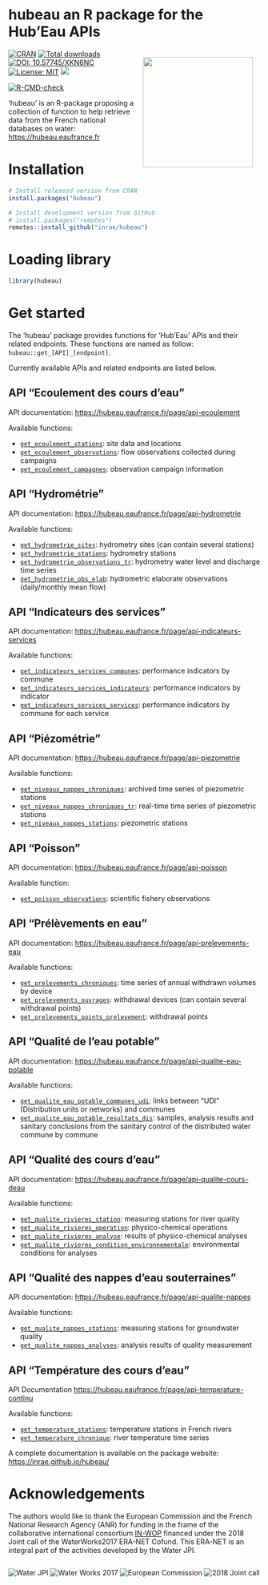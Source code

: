 
<!-- README.md is generated from README.Rmd. Please edit that file -->

# hubeau an R package for the Hub’Eau APIs

<img src="man/figures/logo.png" align="right" style="float: right; height: 220px; margin: 15px;"/>

<!-- badges: start -->

[![CRAN](https://www.r-pkg.org/badges/version-ago/hubeau)](https://cran.r-project.org/package=hubeau)
[![Total
downloads](https://cranlogs.r-pkg.org/badges/grand-total/hubeau)](https://cran.r-project.org/package=hubeau)
[![DOI:
10.57745/XKN6NC](https://img.shields.io/badge/doi-10.57745%2FXKN6NC-purple)](https://doi.org/10.57745/XKN6NC)
[![License:
MIT](https://img.shields.io/badge/license-MIT-orange.svg)](https://cran.r-project.org/web/licenses/MIT)
[![](https://img.shields.io/badge/lifecycle-stable-blue.svg)](https://lifecycle.r-lib.org/articles/stages.html#stable)

[![R-CMD-check](https://github.com/inrae/hubeau/actions/workflows/R-CMD-check.yaml/badge.svg)](https://github.com/inrae/hubeau/actions/workflows/R-CMD-check.yaml)
<!-- badges: end -->

‘hubeau’ is an R-package proposing a collection of function to help
retrieve data from the French national databases on water:
<https://hubeau.eaufrance.fr>

# Installation

``` r
# Install released version from CRAN
install.packages("hubeau")

# Install development version from GitHub:
# install.packages("remotes")
remotes::install_github("inrae/hubeau")
```

# Loading library

``` r
library(hubeau)
```

# Get started

The ‘hubeau’ package provides functions for ‘Hub’Eau’ APIs and their
related endpoints. These functions are named as follow:
`hubeau::get_[API]_[endpoint]`.

Currently available APIs and related endpoints are listed below.

## API “Ecoulement des cours d’eau”

API documentation: <https://hubeau.eaufrance.fr/page/api-ecoulement>

Available functions:

- [`get_ecoulement_stations`](https://inrae.github.io/hubeau/reference/get_ecoulement.html):
  site data and locations
- [`get_ecoulement_observations`](https://inrae.github.io/hubeau/reference/get_ecoulement.html):
  flow observations collected during campaigns
- [`get_ecoulement_campagnes`](https://inrae.github.io/hubeau/reference/get_ecoulement.html):
  observation campaign information

## API “Hydrométrie”

API documentation: <https://hubeau.eaufrance.fr/page/api-hydrometrie>

Available functions:

- [`get_hydrometrie_sites`](https://inrae.github.io/hubeau/reference/get_hydrometrie.html):
  hydrometry sites (can contain several stations)
- [`get_hydrometrie_stations`](https://inrae.github.io/hubeau/reference/get_hydrometrie.html):
  hydrometry stations
- [`get_hydrometrie_observations_tr`](https://inrae.github.io/hubeau/reference/get_hydrometrie.html):
  hydrometry water level and discharge time series
- [`get_hydrometrie_obs_elab`](https://inrae.github.io/hubeau/reference/get_hydrometrie.html):
  hydrometric elaborate observations (daily/monthly mean flow)

## API “Indicateurs des services”

API documentation:
<https://hubeau.eaufrance.fr/page/api-indicateurs-services>

Available functions:

- [`get_indicateurs_services_communes`](https://inrae.github.io/hubeau/reference/get_indicateurs_services.html):
  performance indicators by commune
- [`get_indicateurs_services_indicateurs`](https://inrae.github.io/hubeau/reference/get_indicateurs_services.html):
  performance indicators by indicator
- [`get_indicateurs_services_services`](https://inrae.github.io/hubeau/reference/get_indicateurs_services.html):
  performance indicators by commune for each service

## API “Piézométrie”

API documentation: <https://hubeau.eaufrance.fr/page/api-piezometrie>

Available functions:

- [`get_niveaux_nappes_chroniques`](https://inrae.github.io/hubeau/reference/get_niveaux_nappes.html):
  archived time series of piezometric stations
- [`get_niveaux_nappes_chroniques_tr`](https://inrae.github.io/hubeau/reference/get_niveaux_nappes.html):
  real-time time series of piezometric stations
- [`get_niveaux_nappes_stations`](https://inrae.github.io/hubeau/reference/get_niveaux_nappes.html):
  piezometric stations

## API “Poisson”

API documentation: <https://hubeau.eaufrance.fr/page/api-poisson>

Available function:

- [`get_poisson_observations`](https://inrae.github.io/hubeau/reference/get_poisson.html):
  scientific fishery observations

## API “Prélèvements en eau”

API documentation:
<https://hubeau.eaufrance.fr/page/api-prelevements-eau>

Available functions:

- [`get_prelevements_chroniques`](https://inrae.github.io/hubeau/reference/get_prelevements.html):
  time series of annual withdrawn volumes by device
- [`get_prelevements_ouvrages`](https://inrae.github.io/hubeau/reference/get_prelevements.html):
  withdrawal devices (can contain several withdrawal points)
- [`get_prelevements_points_prelevement`](https://inrae.github.io/hubeau/reference/get_prelevements.html):
  withdrawal points

## API “Qualité de l’eau potable”

API documentation:
<https://hubeau.eaufrance.fr/page/api-qualite-eau-potable>

Available functions:

- [`get_qualite_eau_potable_communes_udi`](https://inrae.github.io/hubeau/reference/get_qualite_eau_potable.html):
  links between “UDI” (Distribution units or networks) and communes
- [`get_qualite_eau_potable_resultats_dis`](https://inrae.github.io/hubeau/reference/get_qualite_eau_potable.html):
  samples, analysis results and sanitary conclusions from the sanitary
  control of the distributed water commune by commune

## API “Qualité des cours d’eau”

API documentation:
<https://hubeau.eaufrance.fr/page/api-qualite-cours-deau>

Available functions:

- [`get_qualite_rivieres_station`](https://inrae.github.io/hubeau/reference/get_qualite_rivieres.html):
  measuring stations for river quality
- [`get_qualite_rivieres_operation`](https://inrae.github.io/hubeau/reference/get_qualite_rivieres.html):
  physico-chemical operations
- [`get_qualite_rivieres_analyse`](https://inrae.github.io/hubeau/reference/get_qualite_rivieres.html):
  results of physico-chemical analyses
- [`get_qualite_rivieres_condition_environnementale`](https://inrae.github.io/hubeau/reference/get_qualite_rivieres.html):
  environmental conditions for analyses

## API “Qualité des nappes d’eau souterraines”

API documentation: <https://hubeau.eaufrance.fr/page/api-qualite-nappes>

Available functions:

- [`get_qualite_nappes_stations`](https://inrae.github.io/hubeau/reference/get_qualite_nappes.html):
  measuring stations for groundwater quality
- [`get_qualite_nappes_analyses`](https://inrae.github.io/hubeau/reference/get_qualite_nappes.html):
  analysis results of quality measurement

## API “Température des cours d’eau”

API Documentation
<https://hubeau.eaufrance.fr/page/api-temperature-continu>

Available functions:

- [`get_temperature_stations`](https://inrae.github.io/hubeau/reference/get_temperature.html):
  temperature stations in French rivers
- [`get_temperature_chronique`](https://inrae.github.io/hubeau/reference/get_temperature.html):
  river temperature time series

A complete documentation is available on the package website:
<https://inrae.github.io/hubeau/>

# Acknowledgements

The authors would like to thank the European Commission and the French
National Research Agency (ANR) for funding in the frame of the
collaborative international consortium
[IN-WOP](http://www.waterjpi.eu/joint-calls/joint-call-2018-waterworks-2017/booklet/in-wop)
financed under the 2018 Joint call of the WaterWorks2017 ERA-NET Cofund.
This ERA-NET is an integral part of the activities developed by the
Water JPI.

<div style="display: flex; justify-content: space-between;">

![Water JPI](man/figures/logo_water_jpi.png) ![Water Works
2017](man/figures/logo_water_works_2017.png) ![European
Commission](man/figures/logo_european_commission.jpg) ![2018 Joint
call](man/figures/logo_2018_joint_call.png)

</div>
